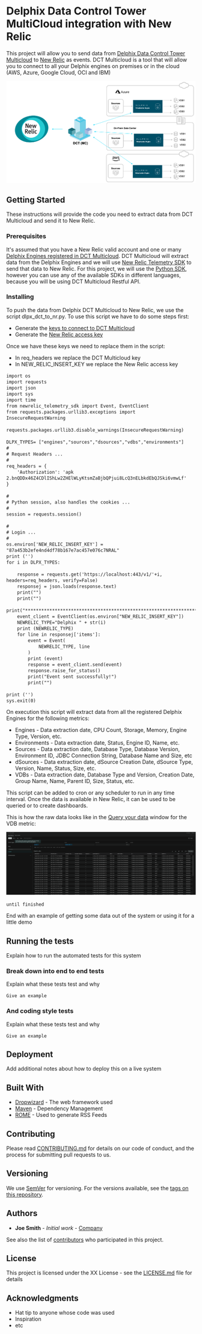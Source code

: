 # Delphix Data Control Tower MultiCloud integration with New Relic

This project will allow you to send data from [Delphix Data Control Tower Multicloud](https://docs.delphix.com/dctmc) to [New Relic](https://newrelic.com/) as events. DCT Multicloud is a tool that will allow you to connect to all your Delphix engines on premises or in the cloud (AWS, Azure, Google Cloud, OCI and IBM)

![Screenshot](images/image2.png)

## Getting Started

These instructions will provide the code you need to extract data from DCT Multicloud and send it to New Relic.

### Prerequisites

It's assumed that you have a New Relic valid account and one or many [Delphix Engines registered in DCT Multicloud](https://docs.delphix.com/dctmc/connecting-a-delphix-engine).
DCT Multicloud will extract data from the Delphix Engines and we will use [New Relic Telemetry SDK](https://docs.newrelic.com/docs/telemetry-data-platform/ingest-apis/telemetry-sdks-report-custom-telemetry-data/) to send that data to New Relic.
For this project, we will use the [Python SDK](https://github.com/newrelic/newrelic-telemetry-sdk-python), however you can use any of the available SDKs in different languages, because you will be using DCT Multicloud Restful API.



### Installing

To push the data from Delphix DCT Multicloud to New Relic, we use the script dlpx_dct_to_nr.py.
To use this script we have to do some steps first:

* Generate the [keys to connect to DCT Multicloud](https://docs.delphix.com/dctmc/authentication)
* Generate the [New Relic access key](https://docs.newrelic.com/docs/apis/intro-apis/new-relic-api-keys/#ingest-license-key)

Once we have these keys we need to replace them in the script:

* In req_headers we replace the DCT Multicloud key
* In NEW_RELIC_INSERT_KEY we replace the New Relic access key

```
import os
import requests
import json
import sys
import time
from newrelic_telemetry_sdk import Event, EventClient
from requests.packages.urllib3.exceptions import InsecureRequestWarning

requests.packages.urllib3.disable_warnings(InsecureRequestWarning)

DLPX_TYPES= ["engines","sources","dsources","vdbs","environments"]
#
# Request Headers ...
#
req_headers = {
	'Authorization': 'apk 2.bnQDDx46Z4CDlIShLw2ZHElWLyKtsmZaBjbQPjui8LcQ3nELbkdEbQJSki6vmwLf'
}

#
# Python session, also handles the cookies ...
#
session = requests.session()

#
# Login ...
#
os.environ['NEW_RELIC_INSERT_KEY'] = "87a453b2efe4nd4df78b167e7ac457e076c7NRAL"
print ('')
for i in DLPX_TYPES:

	response = requests.get('https://localhost:443/v1/'+i, headers=req_headers, verify=False)
	responsej = json.loads(response.text)
	print("")
	print("")
	print("**********************************************************************************************************************************")
	event_client = EventClient(os.environ["NEW_RELIC_INSERT_KEY"])
	NEWRELIC_TYPE="Delphix " + str(i)
	print (NEWRELIC_TYPE)
	for line in responsej['items']:
		event = Event(
			NEWRELIC_TYPE, line
		)
		print (event)
		response = event_client.send(event)
		response.raise_for_status()
		print("Event sent successfully!")
		print("")

print ('')
sys.exit(0)
```

On execution this script will extract data from all the registered Delphix Engines for the following metrics:

* Engines - Data extraction date, CPU Count, Storage, Memory, Engine Type, Version, etc.
* Environments - Data extraction date, Status, Engine ID, Name, etc.
* Sources - Data extraction date, Database Type, Database Version, Environment ID, JDBC Connection String, Database Name and Size, etc
* dSources - Data extraction date, dSource Creation Date, dSource Type, Version, Name, Status, Size, etc.
* VDBs - Data extraction date, Database Type and Version, Creation Date, Group Name, Name, Parent ID, Size, Status, etc.

This script can be added to cron or any scheduler to run in any time interval. Once the data is available in New Relic, it can be used to be queried or to create dashboards.

This is how the raw data looks like in the [Query your data](https://docs.newrelic.com/docs/query-your-data/explore-query-data/get-started/introduction-querying-new-relic-data/#browse-data) window for the VDB metric:

![Screenshot](images/image1.png)

























```
until finished
```

End with an example of getting some data out of the system or using it for a little demo

## Running the tests

Explain how to run the automated tests for this system

### Break down into end to end tests

Explain what these tests test and why

```
Give an example
```

### And coding style tests

Explain what these tests test and why

```
Give an example
```

## Deployment

Add additional notes about how to deploy this on a live system

## Built With

* [Dropwizard](http://www.dropwizard.io/1.0.2/docs/) - The web framework used
* [Maven](https://maven.apache.org/) - Dependency Management
* [ROME](https://rometools.github.io/rome/) - Used to generate RSS Feeds

## Contributing

Please read [CONTRIBUTING.md](https://github.com/delphix/.github/blob/master/CONTRIBUTING.md) for details on our code of conduct, and the process for submitting pull requests to us.

## Versioning

We use [SemVer](http://semver.org/) for versioning. For the versions available, see the [tags on this repository](https://github.com/your/project/tags).

## Authors

* **Joe Smith** - *Initial work* - [Company](https://github.com/Company)

See also the list of [contributors](https://github.com/your/project/contributors) who participated in this project.

## License

This project is licensed under the XX License - see the [LICENSE.md](LICENSE.md) file for details

## Acknowledgments

* Hat tip to anyone whose code was used
* Inspiration
* etc
